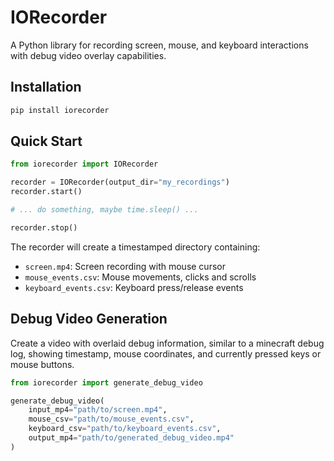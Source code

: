 # IORecorder
A Python library for recording screen, mouse, and keyboard interactions with debug video overlay capabilities.

## Installation

```bash
pip install iorecorder
```

## Quick Start

```python
from iorecorder import IORecorder

recorder = IORecorder(output_dir="my_recordings")
recorder.start()

# ... do something, maybe time.sleep() ...

recorder.stop()
```
The recorder will create a timestamped directory containing:
- `screen.mp4`: Screen recording with mouse cursor
- `mouse_events.csv`: Mouse movements, clicks and scrolls
- `keyboard_events.csv`: Keyboard press/release events

## Debug Video Generation

Create a video with overlaid debug information, similar to a minecraft debug log, showing timestamp, mouse coordinates, and currently pressed keys or mouse buttons.

```python
from iorecorder import generate_debug_video

generate_debug_video(
    input_mp4="path/to/screen.mp4",
    mouse_csv="path/to/mouse_events.csv",
    keyboard_csv="path/to/keyboard_events.csv",
    output_mp4="path/to/generated_debug_video.mp4"
)
```



